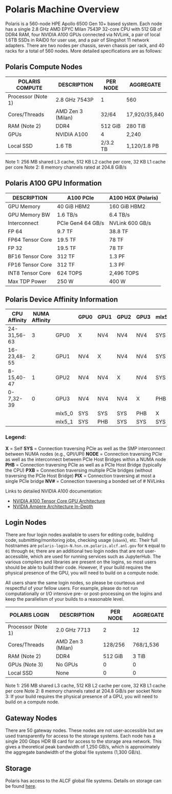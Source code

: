 # Polaris Machine Overview
Polaris is a 560-node HPE Apollo 6500 Gen 10+ based system. Each node has a single 2.8 GHz AMD EPYC Milan 7543P 32-core CPU with 512 GB of DDR4 RAM, four NVIDIA A100 GPUs connected via NVLink, a pair of local 1.6TB SSDs in RAID0 for user use, and a pair of Slingshot 11 network adapters. There are two nodes per chassis, seven chassis per rack, and 40 racks for a total of 560 nodes. More detailed specifications are as follows:

## Polaris Compute Nodes
| POLARIS COMPUTE | DESCRIPTION | PER NODE | AGGREGATE |
|-----------------|-------------|----------|-----------|
| Processor (Note 1) | 2.8 GHz 7543P | 1 | 560 |
| Cores/Threads | AMD Zen 3 (Milan) | 32/64 | 17,920/35,840 |
| RAM (Note 2) | DDR4 | 512 GiB | 280 TiB |
| GPUs | NVIDIA A100 | 4 | 2,240 |
| Local SSD | 1.6 TB | 2/3.2 TB | 1,120/1.8 PB |

Note 1: 256 MB shared L3 cache, 512 KB L2 cache per core, 32 KB L1 cache per core
Note 2: 8 memory channels rated at 204.8 GiB/s

## Polaris A100 GPU Information
| DESCRIPTION | A100 PCIe | A100 HGX (Polaris) |
|-------------|-----------|--------------------|
| GPU Memory | 40 GiB HBM2 | 160 GiB HBM2 |
| GPU Memory BW | 1.6 TB/s | 6.4 TB/s |
| Interconnect | PCIe Gen4 64 GB/s | NVLink 600 GB/s |
| FP 64 | 9.7 TF | 38.8 TF |
| FP64 Tensor Core | 19.5 TF | 78 TF |
| FP 32 | 19.5 TF | 78 TF |
| BF16 Tensor Core | 312 TF | 1.3 PF |
| FP16 Tensor Core | 312 TF | 1.3 PF |
| INT8 Tensor Core | 624 TOPS | 2,496 TOPS |
| Max TDP Power | 250 W | 400 W |

## Polaris Device Affinity Information
| CPU Affinity | NUMA Affinity |        | GPU0 | GPU1 | GPU2 | GPU3 | mlx5_0 | mlx5_1 |
|--------------|---------------|--------|------|------|------|------|--------|--------|
| 24-31,56-63  | 3             | GPU0   | X    | NV4  | NV4  | NV4  | SYS    | SYS    |
| 16-23,48-55  | 2             | GPU1   | NV4  | X    | NV4  | NV4  | SYS    | PHB    |
| 8-15,40-47   | 1             | GPU2   | NV4  | NV4  | X    | NV4  | SYS    | SYS    |
| 0-7,32-39    | 0             | GPU3   | NV4  | NV4  | NV4  | X    | PHB    | SYS    |
|              |               | mlx5_0 | SYS  | SYS  | SYS  | PHB  | X      | SYS    |
|              |               | mlx5_1 | SYS  | PHB  | SYS  | SYS  | SYS    | X      |

### Legend:

**X** = Self
**SYS** = Connection traversing PCIe as well as the SMP interconnect between NUMA nodes (e.g., QPI/UPI)
**NODE** = Connection traversing PCIe as well as the interconnect between PCIe Host Bridges within a NUMA node
**PHB** = Connection traversing PCIe as well as a PCIe Host Bridge (typically the CPU)
**PXB** = Connection traversing multiple PCIe bridges (without traversing the PCIe Host Bridge)
**PIX** = Connection traversing at most a single PCIe bridge
**NV#** = Connection traversing a bonded set of # NVLinks

Links to detailed NVIDIA A100 documentation:
- [NVIDIA A100 Tensor Core GPU Architecture](https://images.nvidia.com/aem-dam/en-zz/Solutions/data-center/nvidia-ampere-architecture-whitepaper.pdf)
- [NVIDIA Ampere Architecture In-Depth](https://developer.nvidia.com/blog/nvidia-ampere-architecture-in-depth/)

## Login Nodes
There are four login nodes available to users for editing code, building code, submitting/monitoring jobs, checking usage (`sbank`), etc. Their full hostnames are `polaris-login-N.hsn.cm.polaris.alcf.anl.gov` for `N` equal to `01` through `04`; there are an additional two login nodes that are not user-accessible, which are used for running services such as JupyterHub. The various compilers and libraries are present on the logins, so most users should be able to build their code. However, if your build requires the physical presence of the GPU, you will need to build on a compute node.

All users share the same login nodes, so please be courteous and respectful of your fellow users. For example, please do not run computationally or I/O intensive pre- or post-processing on the logins and keep the parallelism of your builds to a reasonable level.

| POLARIS LOGIN | DESCRIPTION | PER NODE | AGGREGATE |
|---------------|-------------|----------|-----------|
| Processor (Note 1) | 2.0 GHz 7713 | 2 | 12 |
| Cores/Threads | AMD Zen 3 (Milan) | 128/256 | 768/1,536 |
| RAM (Note 2) | DDR4 | 512 GiB | 3 TiB |
| GPUs (Note 3) | No GPUs | 0 | 0 |
| Local SSD | None | 0 | 0 |

Note 1: 256 MB shared L3 cache, 512 KB L2 cache per core, 32 KB L1 cache per core
Note 2: 8 memory channels rated at 204.8 GiB/s per socket
Note 3: If your build requires the physical presence of a GPU, you will need to build on a compute node.

## Gateway Nodes
There are 50 gateway nodes. These nodes are not user-accessible but are used transparently for access to the storage systems. Each node has a single 200 Gbps HDR IB card for access to the storage area network. This gives a theoretical peak bandwidth of 1,250 GB/s, which is approximately the aggregate bandwidth of the global file systems (1,300 GB/s).

## Storage
Polaris has access to the ALCF global file systems. Details on storage can be found [here](../data-management/filesystem-and-storage/data-storage.md).
